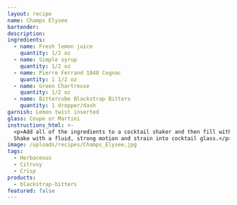 ```yaml
---
layout: recipe
name: Champs Elysee
bartender:
description:
ingredients:
  - name: Fresh lemon juice
    quantity: 1/2 oz
  - name: Simple syrup
    quantity: 1/2 oz
  - name: Pierre Ferrand 1840 Cognac
    quantity: 1 1/2 oz
  - name: Green Chartreuse
    quantity: 1/2 oz
  - name: Bittercube Blackstrap Bitters
    quantity: 1 dropper/dash
garnish: Lemon twist inserted
glass: Coupe or Martini
instructions_html: >-
  <p>Add all of the ingredients to a cocktail shaker and then fill with ice.
  Shake with a fluid, strong motion and strain into cocktail glass.</p>
image: /uploads/recipes/Champs_Elysee.jpg
tags:
  - Herbaceous
  - Citrusy
  - Crisp
products:
  - blackstrap-bitters
featured: false
---
```



